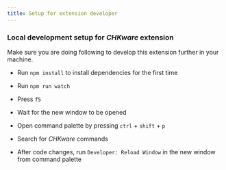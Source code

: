 ```yaml
---
title: Setup for extension developer
---
```


### Local development setup for *CHKware* extension

Make sure you are doing following to develop this extension further in your machine.

- Run `npm install` to install dependencies for the first time
- Run `npm run watch`
- Press `f5`
- Wait for the new window to be opened
- Open command palette by pressing `ctrl` + `shift` + `p`

- Search for *CHKware* commands

- After code changes, run `Developer: Reload Window` in the new window from command palette
